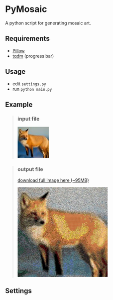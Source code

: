 # PyMosaic
A python script for generating mosaic art.

## Requirements
- [Pillow](https://github.com/python-pillow/Pillow)
- [tqdm](https://github.com/tqdm/tqdm) (progress bar)

## Usage
- edit `settings.py`
- run `python main.py`

## Example
> ### input file
> ![input](input.jpg)

> ### output file
> [download full image here (~95MB)](https://cdn.discordapp.com/attachments/789490795903844382/934748291713875978/output.jpeg)
> 
> ![input](output_min.jpg)

## Settings
